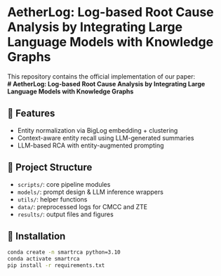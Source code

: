 # AetherLog: Log-based Root Cause Analysis by Integrating Large Language Models with Knowledge Graphs

This repository contains the official implementation of our paper:  
**# AetherLog: Log-based Root Cause Analysis by Integrating Large Language Models with Knowledge Graphs**

## 🔧 Features
- Entity normalization via BigLog embedding + clustering
- Context-aware entity recall using LLM-generated summaries
- LLM-based RCA with entity-augmented prompting

## 📁 Project Structure
- `scripts/`: core pipeline modules
- `models/`: prompt design & LLM inference wrappers
- `utils/`: helper functions
- `data/`: preprocessed logs for CMCC and ZTE
- `results/`: output files and figures

## 🔨 Installation
```bash
conda create -n smartrca python=3.10
conda activate smartrca
pip install -r requirements.txt
